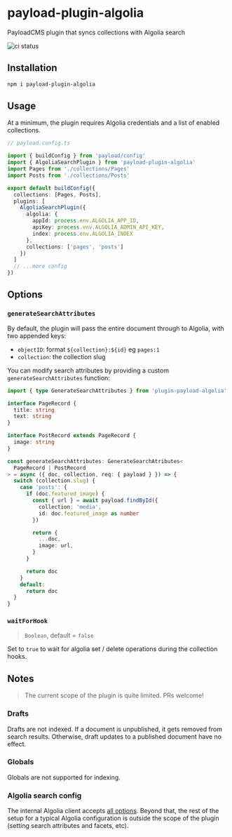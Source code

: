 # payload-plugin-algolia

PayloadCMS plugin that syncs collections with Algolia search

![ci status](https://github.com/wkentdag/payload-plugin-algolia/actions/workflows/test.yml/badge.svg)

## Installation

```sh
npm i payload-plugin-algolia
```

## Usage

At a minimum, the plugin requires Algolia credentials and a list of enabled collections.

```ts
// payload.config.ts

import { buildConfig } from 'payload/config'
import { AlgoliaSearchPlugin } from 'payload-plugin-algolia'
import Pages from './collections/Pages'
import Posts from './collections/Posts'

export default buildConfig({
  collections: [Pages, Posts],
  plugins: [
    AlgoliaSearchPlugin({
      algolia: {
        appId: process.env.ALGOLIA_APP_ID,
        apiKey: process.env.ALGOLIA_ADMIN_API_KEY,
        index: process.env.ALGOLIA_INDEX
      },
      collections: ['pages', 'posts']
    })
  ]
  // ...more config
})

```

## Options

### `generateSearchAttributes`

By default, the plugin will pass the entire document through to Algolia, with two appended keys:

* `objectID`: format `${collection}:${id}` eg `pages:1`
* `collection`: the collection slug

You can modify search attributes by providing a custom `generateSearchAttributes` function:

```ts
import { type GenerateSearchAttributes } from 'plugin-payload-algolia'

interface PageRecord {
  title: string
  text: string
}

interface PostRecord extends PageRecord {
  image: string
}

const generateSearchAttributes: GenerateSearchAtributes<
  PageRecord | PostRecord
> = async ({ doc, collection, req: { payload } }) => {
  switch (collection.slug) {
    case 'posts': {
      if (doc.featured_image) {
        const { url } = await payload.findById({
          collection: 'media',
          id: doc.featured_image as number
        })

        return {
          ...doc,
          image: url,
        }
      }

      return doc
    }
    default:
      return doc
  }
} 
```

### `waitForHook`

> `Boolean`, default = `false`

Set to `true` to wait for algolia set / delete operations during the collection hooks.

## Notes

> The current scope of the plugin is quite limited. PRs welcome!

### Drafts
Drafts are not indexed. If a document is unpublished, it gets removed from search results. Otherwise, draft updates to a published document have no effect.

### Globals

Globals are not supported for indexing.

### Algolia search config

The internal Algolia client accepts [all options](https://github.com/algolia/algoliasearch-client-javascript/blob/master/packages/algoliasearch/src/types/AlgoliaSearchOptions.ts). Beyond that, the rest of the setup for a typical Algolia configuration is outside the scope of the plugin (setting search attributes and facets, etc).
